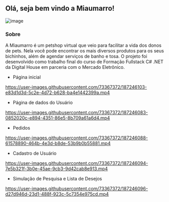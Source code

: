 ## Olá, seja bem vindo a Miaumarro! 

![image](https://user-images.githubusercontent.com/97711262/187235221-e0623d01-db32-4dc1-b823-7b288c3a0932.png)

<!--

**Here are some ideas to get you started:**

🙋‍♀️ A short introduction - what is your organization all about?
🌈 Contribution guidelines - how can the community get involved?
👩‍💻 Useful resources - where can the community find your docs? Is there anything else the community should know?
🍿 Fun facts - what does your team eat for breakfast?
🧙 Remember, you can do mighty things with the power of [Markdown](https://docs.github.com/github/writing-on-github/getting-started-with-writing-and-formatting-on-github/basic-writing-and-formatting-syntax)
-->

### Sobre
A Miaumarro é um petshop virtual que veio para facilitar a vida dos donos de pets. Nela você pode encontrar os mais diversos produtos para os seus bichinhos, além de agendar serviços de banho e tosa.
O projeto foi desenvolvido como trabalho final do curso de Formação Fullstack C# .NET da Digital House em parceria com o Mercado Eletrônico.

- Página inicial

https://user-images.githubusercontent.com/73367372/187246103-e83d1d3d-5c2e-4d72-b628-ba4e1442399a.mp4

- Página de dados do Usuário

https://user-images.githubusercontent.com/73367372/187246083-0852020c-e894-4351-86e5-8b709a61a6d4.mp4

- Pedidos

https://user-images.githubusercontent.com/73367372/187246088-61578890-464b-4e3d-b8de-53b9b0b55881.mp4

- Cadastro de Usuário

https://user-images.githubusercontent.com/73367372/187246094-7e5b321f-3b0e-45ae-9cb3-9d42cab8e913.mp4

- Simulação de Pesquisa e Lista de Desejos

https://user-images.githubusercontent.com/73367372/187246096-d27d946d-23d1-488f-923c-5c7354e975cd.mp4


